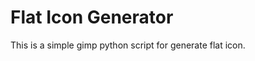 Flat Icon Generator
===================

This is a simple gimp python script for generate flat icon.
